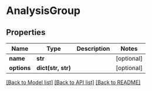 # AnalysisGroup

## Properties
Name | Type | Description | Notes
------------ | ------------- | ------------- | -------------
**name** | **str** |  | [optional] 
**options** | **dict(str, str)** |  | [optional] 

[[Back to Model list]](../README.md#documentation-for-models) [[Back to API list]](../README.md#documentation-for-api-endpoints) [[Back to README]](../README.md)


